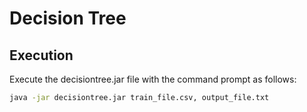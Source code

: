 # Decision Tree
## Execution

Execute the decisiontree.jar file with the command prompt as follows:

```bash
java -jar decisiontree.jar train_file.csv, output_file.txt
```
